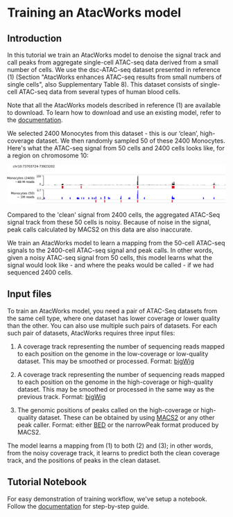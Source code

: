 # Training an AtacWorks model 

## Introduction

In this tutorial we train an AtacWorks model to denoise the signal track and call peaks from aggregate single-cell ATAC-seq data derived from a small number of cells. We use the dsc-ATAC-seq dataset presented in reference (1) (Section "AtacWorks enhances ATAC-seq results from small numbers of single cells", also Supplementary Table 8). This dataset consists of single-cell ATAC-seq data from several types of human blood cells.

Note that all the AtacWorks models described in reference (1) are available to download. To learn how to download and use an existing model, refer to the [documentation](pretrained_models).
 
We selected 2400 Monocytes from this dataset - this is our ‘clean’, high-coverage dataset. We then randomly sampled 50 of these 2400 Monocytes. Here's what the ATAC-seq signal from 50 cells and 2400 cells looks like, for a region on chromosome 10:

![Monocytes subsampled signal](Mono.2400.50.png)

Compared to the 'clean' signal from 2400 cells, the aggregated ATAC-Seq signal track from these 50 cells is noisy. Because of noise in the signal, peak calls calculated by MACS2 on this data are also inaccurate.

We train an AtacWorks model to learn a mapping from the 50-cell ATAC-seq signals to the 2400-cell ATAC-seq signal and peak calls. In other words, given a noisy ATAC-seq signal from 50 cells, this model learns what the signal would look like - and where the peaks would be called - if we had sequenced 2400 cells.

## Input files

To train an AtacWorks model, you need a pair of ATAC-Seq datasets from the same cell type, where one dataset has lower coverage or lower quality than the other. You can also use multiple such pairs of datasets. For each such pair of datasets, AtacWorks requires three input files:

1. A coverage track representing the number of sequencing reads mapped to each position on the genome in the low-coverage or low-quality dataset. This may be smoothed or processed. Format: [bigWig](https://genome.ucsc.edu/goldenPath/help/bigWig.html)

2. A coverage track representing the number of sequencing reads mapped to each position on the genome in the high-coverage or high-quality dataset. This may be smoothed or processed in the same way as the previous track. Format: [bigWig](https://genome.ucsc.edu/goldenPath/help/bigWig.html) 

3. The genomic positions of peaks called on the high-coverage or high-quality dataset. These can be obtained by using [MACS2](https://github.com/taoliu/MACS) or any other peak caller. Format: either [BED](http://genome.ucsc.edu/FAQ/FAQformat) or the narrowPeak format produced by MACS2.

The model learns a mapping from (1) to both (2) and (3); in other words, from the noisy coverage track, it learns to predict both the clean coverage track, and the positions of peaks in the clean dataset.

## Tutorial Notebook

For easy demonstration of training workflow, we've setup a notebook. Follow the [documentation](https://clara-parabricks.github.io/AtacWorks/tutorials/tutorial1.html) for step-by-step guide.
